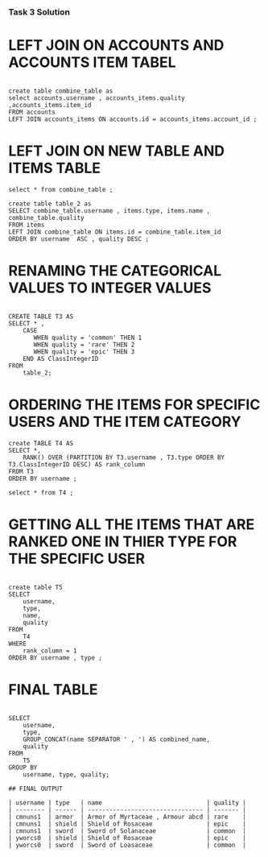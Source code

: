 ### Task 3 Solution 

# LEFT JOIN ON ACCOUNTS AND ACCOUNTS ITEM TABEL 
``` 

create table combine_table as 
select accounts.username , accounts_items.quality ,accounts_items.item_id 
FROM accounts 
LEFT JOIN accounts_items ON accounts.id = accounts_items.account_id ;

``` 
# LEFT JOIN ON NEW TABLE AND ITEMS TABLE 
``` 
select * from combine_table ; 

create table table_2 as 
SELECT combine_table.username , items.type, items.name , combine_table.quality 
FROM items
LEFT JOIN combine_table ON items.id = combine_table.item_id 
ORDER BY username  ASC , quality DESC ; 

``` 
# RENAMING THE CATEGORICAL VALUES TO INTEGER VALUES 

``` 

CREATE TABLE T3 AS 
SELECT * ,
    CASE 
       WHEN quality = 'common' THEN 1
       WHEN quality = 'rare' THEN 2
       WHEN quality = 'epic' THEN 3 
    END AS ClassIntegerID
FROM
    table_2;
``` 
# ORDERING THE ITEMS FOR SPECIFIC USERS AND THE ITEM CATEGORY 
```
create TABLE T4 AS 
SELECT *, 
    RANK() OVER (PARTITION BY T3.username , T3.type ORDER BY T3.ClassIntegerID DESC) AS rank_column
FROM T3
ORDER BY username ;

select * from T4 ; 

``` 
# GETTING ALL THE ITEMS THAT ARE RANKED ONE IN THIER TYPE FOR THE SPECIFIC USER 

``` 

create table T5 
SELECT 
    username, 
    type, 
    name, 
    quality
FROM 
    T4
WHERE 
    rank_column = 1
ORDER BY username , type ;

```
# FINAL TABLE 
```

SELECT 
    username,
    type,
    GROUP_CONCAT(name SEPARATOR ' , ') AS combined_name,
    quality
FROM 
    T5
GROUP BY 
    username, type, quality;

## FINAL OUTPUT 

| username | type   | name                             | quality |
| -------- | ------ | -------------------------------- | ------- |
| cmnuns1  | armor  | Armor of Myrtaceae , Armour abcd | rare    |
| cmnuns1  | shield | Shield of Rosaceae               | epic    |
| cmnuns1  | sword  | Sword of Solanaceae              | common  |
| yworcs0  | shield | Shield of Rosaceae               | epic    |
| yworcs0  | sword  | Sword of Loasaceae               | common  |

